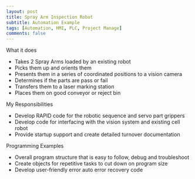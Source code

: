 ```yaml
---
layout: post
title: Spray Arm Inspection Robot
subtitle: Automation Example
tags: [Automation, HMI, PLC, Project Manage]
comments: false
---
```


What it does
-	Takes 2 Spray Arms loaded by an existing robot
-	Picks them up and orients them
-	Presents them in a series of coordinated positions to a vision camera
-	Determines if the parts are pass or fail
-	Transfers them to a laser marking station
-	Places them on good conveyor or reject bin

My Responsibilities
-	Develop RAPID code for the robotic sequence and servo part grippers
-	Develop code for interfacing with the vision system and existing cell robot
-	Provide startup support and create detailed turnover documentation

Programming Examples
-	Overall program structure that is easy to follow, debug and troubleshoot
-	Create objects for repetitive tasks to cut down on program size
-	Develop user-friendly error auto error recovery code 




